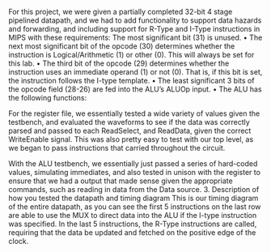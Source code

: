 For this project, we were given a partially completed 32-bit 4 stage pipelined datapath, and we had to add functionality to support data hazards and forwarding, and including support for R-Type and I-Type instructions in MIPS with these requirements: The most significant bit (31) is unused.
• The next most significant bit of the opcode (30) determines whether the instruction is Logical/Arithmetic
(1) or other (0). This will always be set for this lab.
• The third bit of the opcode (29) determines whether the instruction uses an immediate operand (1) or not
(0). That is, if this bit is set, the instruction follows the I-type template.
• The least significant 3 bits of the opcode field (28-26) are fed into the ALU’s ALUOp input.
• The ALU has the following functions:

For the register file, we essentially tested a wide variety of values given the testbench, and
evaluated the waveforms to see if the data was correctly parsed and passed to each ReadSelect, and ReadData, given the correct WriteEnable signal. This was also pretty easy to test with our top level, as we began to pass instructions that carried throughout the circuit.


With the ALU testbench, we essentially just passed a series of hard-coded values, simulating
immediates, and also tested in unison with the register to ensure that we had a output that made
sense given the appropriate commands, such as reading in data from the Data source.
3. Description of how you tested the datapath and timing diagram
This is our timing diagram of the entire datapath, as you can see the first 5 instructions on the last row are able to use the MUX to direct data into the ALU if the I-type instruction was specified. In the last 5 instructions, the R-Type instructions are called, requiring that the data be updated and fetched on the positive edge of the clock.
